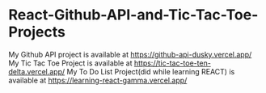# React-Github-API-and-Tic-Tac-Toe-Projects

My Github API project is available at https://github-api-dusky.vercel.app/
My Tic Tac Toe Project is available at https://tic-tac-toe-ten-delta.vercel.app/
My To Do List Project(did while learning REACT) is available at https://learning-react-gamma.vercel.app/
